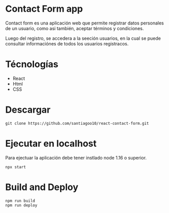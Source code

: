 # Contact Form app

Contact form es una aplicación web que  permite registrar datos personales de un usuario, como asi también, aceptar términos y condiciones.

Luego del registro, se accedera a la seeción usuarios, en la cual se puede consultar informaciónes de todos los usuarios registracos. 

# Técnologías
- React
- Html 
- CSS

# Descargar
````
git clone https://github.com/santiagoo10/react-contact-form.git
````

# Ejecutar en localhost

Para ejectuar la aplicación debe tener instlado node 1.16 o superior.

````
npx start

````

# Build and Deploy
````
npm run build
npm run deploy

````




